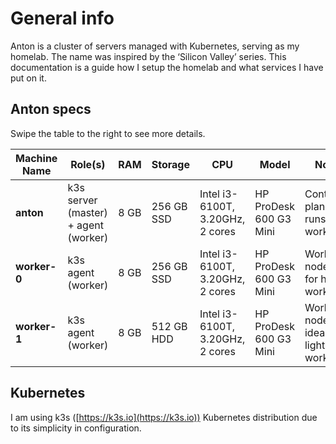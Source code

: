 # General info

Anton is a cluster of servers managed with Kubernetes, serving as my homelab. The name was inspired by the ‘Silicon Valley’ series.
This documentation is a guide how I setup the homelab and what services I have put on it.

## Anton specs

Swipe the table to the right to see more details.

| **Machine Name** | **Role(s)**                          | **RAM** | **Storage** | **CPU**                          | **Model**              | **Notes**                              |
| ---------------- | ------------------------------------ | ------- | ----------- | -------------------------------- | ---------------------- | -------------------------------------- |
| **anton**        | k3s server (master) + agent (worker) | 8 GB    | 256 GB SSD  | Intel i3-6100T, 3.20GHz, 2 cores | HP ProDesk 600 G3 Mini | Control plane + runs workloads         |
| **worker-0**     | k3s agent (worker)                   | 8 GB    | 256 GB SSD  | Intel i3-6100T, 3.20GHz, 2 cores | HP ProDesk 600 G3 Mini | Worker node, use for heavy workloads   |
| **worker-1**     | k3s agent (worker)                   | 8 GB    | 512 GB HDD  | Intel i3-6100T, 3.20GHz, 2 cores | HP ProDesk 600 G3 Mini | Worker node, ideal for light workloads |

## Kubernetes

I am using k3s ([https://k3s.io](https://k3s.io)) Kubernetes distribution due to its simplicity in configuration.

